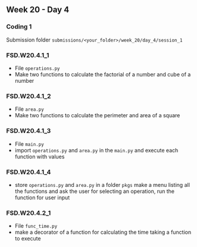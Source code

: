 ## Week 20 - Day 4

### Coding 1

Submission folder `submissions/<your_folder>/week_20/day_4/session_1`

### FSD.W20.4.1_1
- File `operations.py` 
- Make two functions to calculate the factorial of a number and cube of a number

### FSD.W20.4.1_2
- File `area.py` 
- Make two functions to calculate the perimeter and area of a square

### FSD.W20.4.1_3
- File `main.py` 
- import `operations.py` and `area.py` in the `main.py` and execute each function with values

### FSD.W20.4.1_4
- store `operations.py` and `area.py` in a folder `pkgs` make a menu listing all the functions and ask the user for selecting an operation, run the function for user input

### FSD.W20.4.2_1
- File `func_time.py` 
- make a decorator of a function for calculating the time taking a function to execute

